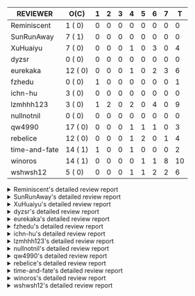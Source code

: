 |   REVIEWER    |  O(C)   | 1 | 2 | 3 | 4 | 5 | 6 | 7 | T  |
|---------------|---------|---|---|---|---|---|---|---|----|
| Reminiscent   |  1 ( 0) | 0 | 0 | 0 | 0 | 0 | 0 | 0 |  0 |
| SunRunAway    |  7 ( 1) | 0 | 0 | 0 | 0 | 0 | 0 | 0 |  0 |
| XuHuaiyu      |  7 ( 0) | 0 | 0 | 0 | 1 | 0 | 3 | 0 |  4 |
| dyzsr         |  0 ( 0) | 0 | 0 | 0 | 0 | 0 | 0 | 0 |  0 |
| eurekaka      | 12 ( 0) | 0 | 0 | 0 | 1 | 0 | 2 | 3 |  6 |
| fzhedu        |  0 ( 0) | 1 | 0 | 0 | 0 | 0 | 0 | 0 |  1 |
| ichn-hu       |  3 ( 0) | 0 | 0 | 0 | 0 | 0 | 0 | 0 |  0 |
| lzmhhh123     |  3 ( 0) | 1 | 2 | 0 | 2 | 0 | 4 | 0 |  9 |
| nullnotnil    |  0 ( 0) | 0 | 0 | 0 | 0 | 0 | 0 | 0 |  0 |
| qw4990        | 17 ( 0) | 0 | 0 | 0 | 1 | 1 | 1 | 0 |  3 |
| rebelice      | 12 ( 0) | 0 | 0 | 0 | 1 | 2 | 0 | 1 |  4 |
| time-and-fate | 14 ( 1) | 1 | 0 | 0 | 1 | 0 | 0 | 0 |  2 |
| winoros       | 14 ( 1) | 0 | 0 | 0 | 0 | 1 | 1 | 8 | 10 |
| wshwsh12      |  5 ( 0) | 0 | 0 | 0 | 1 | 1 | 2 | 2 |  6 |


<details> 
  <summary>Reminiscent's detailed review report</summary> 

## To Be Reviewed

|    REPO    |                                          PR                                          | C | LASTED |
|------------|--------------------------------------------------------------------------------------|---|--------|
| tidb/25583 | [bindinfo: fix SPM doesn't work for CTE](https://github.com/pingcap/tidb/pull/25583) |   | 15d15h |


## Reviewed in Last 7 Days

| REPO | PR | C | D | R |
|------|----|---|---|---|


</details> 


<details> 
  <summary>SunRunAway's detailed review report</summary> 

## To Be Reviewed

|    REPO    |                                                              PR                                                              | C | LASTED  |
|------------|------------------------------------------------------------------------------------------------------------------------------|---|---------|
| tidb/19178 | [executor: Refactor probe channel](https://github.com/pingcap/tidb/pull/19178)                                               |   | 326d16h |
| tidb/19807 | [executor: parallel evaluation for hash aggregate distinct](https://github.com/pingcap/tidb/pull/19807)                      |   | 304d10h |
| tidb/19900 | [executor: enable inline projection for sort&topN](https://github.com/pingcap/tidb/pull/19900)                               | Y | 299d18h |
| tidb/21834 | [planner: enhanced index range calculation plan](https://github.com/pingcap/tidb/pull/21834)                                 |   | 201d18h |
| tidb/21878 | [planner: do not push down lock to pointGet/bacthPointGet when selection exists](https://github.com/pingcap/tidb/pull/21878) |   | 199d18h |
| tidb/21956 | [planner/preprocessor: disallow into-outfile clause in some place](https://github.com/pingcap/tidb/pull/21956)               |   | 194d23h |
| tidb/25385 | [executor: global kill 32bits (local connID part)](https://github.com/pingcap/tidb/pull/25385)                               |   | 22d10h  |


## Reviewed in Last 7 Days

| REPO | PR | C | D | R |
|------|----|---|---|---|


</details> 


<details> 
  <summary>XuHuaiyu's detailed review report</summary> 

## To Be Reviewed

|     REPO     |                                                        PR                                                         | C | LASTED  |
|--------------|-------------------------------------------------------------------------------------------------------------------|---|---------|
| docs-cn/5561 | [Add sql optimization-related docs to toc](https://github.com/pingcap/docs-cn/pull/5561)                          |   | 133d15h |
| tidb/21401   | [expression: incompatibility with MySQL for ADDTIME()](https://github.com/pingcap/tidb/pull/21401)                |   | 217d11h |
| docs-cn/6409 | [Change tidb_memory_usage_alarm_ratio scope to instance ](https://github.com/pingcap/docs-cn/pull/6409)           |   | 31d15h  |
| tidb/25340   | [privilege: add restricted read only](https://github.com/pingcap/tidb/pull/25340)                                 |   | 25d15h  |
| tidb/25714   | [executor: support spill intermediate data for unparalleled hash agg](https://github.com/pingcap/tidb/pull/25714) |   | 12d16h  |
| tidb/25792   | [docs/design: Support Spilling Unparalleled HashAgg](https://github.com/pingcap/tidb/pull/25792)                  |   | 7d20h   |
| tidb/25906   | [config, sessionctx: deprecate streaming config](https://github.com/pingcap/tidb/pull/25906)                      |   | 3d17h   |


## Reviewed in Last 7 Days

|    REPO    |                                                                 PR                                                                  | C | D |    R    |
|------------|-------------------------------------------------------------------------------------------------------------------------------------|---|---|---------|
| tidb/25845 | [planner,executor: fix 'select ...(join on partition table) for update' panic (#21148)](https://github.com/pingcap/tidb/pull/25845) |   | 4 | 2d1h    |
| tidb/20140 | [expressions: Support `bin-to-uuid` and `uuid-to-bin`](https://github.com/pingcap/tidb/pull/20140)                                  |   | 6 | 280d23h |
| tidb/22541 | [expression: Support builtin function SOUNDEX](https://github.com/pingcap/tidb/pull/22541)                                          |   | 6 | 154d10h |
| tipb/207   | [Support builtin function SOUNDEX](https://github.com/pingcap/tipb/pull/207)                                                        |   | 6 | 154d10h |


</details> 


<details> 
  <summary>dyzsr's detailed review report</summary> 

## To Be Reviewed

| REPO | PR | C | LASTED |
|------|----|---|--------|


## Reviewed in Last 7 Days

| REPO | PR | C | D | R |
|------|----|---|---|---|


</details> 


<details> 
  <summary>eurekaka's detailed review report</summary> 

## To Be Reviewed

|    REPO    |                                                                               PR                                                                               | C | LASTED  |
|------------|----------------------------------------------------------------------------------------------------------------------------------------------------------------|---|---------|
| tidb/23316 | [planner: Fix rebuild range for prepared plan](https://github.com/pingcap/tidb/pull/23316)                                                                     |   | 112d17h |
| tidb/23373 | [executor: fix get var expr when session var is hex literal (#23241)](https://github.com/pingcap/tidb/pull/23373)                                              |   | 110d19h |
| tidb/23760 | [collation: fix tidb panic when compare string with collation](https://github.com/pingcap/tidb/pull/23760)                                                     |   | 96d13h  |
| tidb/24061 | [statistics: fix some potential panic in statistics (#23988)](https://github.com/pingcap/tidb/pull/24061)                                                      |   | 81d13h  |
| tidb/24556 | [planner: add MergeAdjacentWindow rule for cascades](https://github.com/pingcap/tidb/pull/24556)                                                               |   | 55d10h  |
| tidb/24649 | [server: close the temporary session in HTTP API to avoid memory leak (#24339)](https://github.com/pingcap/tidb/pull/24649)                                    |   | 53d0h   |
| tidb/24650 | [server: close the temporary session in HTTP API to avoid memory leak (#24339)](https://github.com/pingcap/tidb/pull/24650)                                    |   | 53d0h   |
| tidb/24921 | [planner: update IsCompleteModeAgg and transform function of RuleInjectProjectionBelowAgg to fix distinct agg bug](https://github.com/pingcap/tidb/pull/24921) |   | 39d19h  |
| tidb/25501 | [planner,executor: fix 'select ...(join on partition table) for update' panic (#21148)](https://github.com/pingcap/tidb/pull/25501)                            |   | 19d11h  |
| tidb/25737 | [planner: Log warnings when agg function can not be pushdown in explain statement (#25553)](https://github.com/pingcap/tidb/pull/25737)                        |   | 11d18h  |
| tidb/25845 | [planner,executor: fix 'select ...(join on partition table) for update' panic (#21148)](https://github.com/pingcap/tidb/pull/25845)                            |   | 5d19h   |
| tidb/25861 | [planner/core: thoroughly push down count-distinct agg in the MPP mode. (#25662)](https://github.com/pingcap/tidb/pull/25861)                                  |   | 4d19h   |


## Reviewed in Last 7 Days

|    REPO    |                                                                      PR                                                                       | C | D |   R    |
|------------|-----------------------------------------------------------------------------------------------------------------------------------------------|---|---|--------|
| tidb/25583 | [bindinfo: fix SPM doesn't work for CTE](https://github.com/pingcap/tidb/pull/25583)                                                          |   | 4 | 11d20h |
| tidb/25471 | [planner: fix wrong aggregate pruning for some cases (#25289)](https://github.com/pingcap/tidb/pull/25471)                                    |   | 6 | 13d21h |
| tidb/24079 | [planner: change descScanFactor to scanFactor when ExpectedCount is small. (#23972)](https://github.com/pingcap/tidb/pull/24079)              |   | 6 | 74d20h |
| tidb/25818 | [planner: handle other-conditions from subqueries correctly when constructing IndexJoin (#25817)](https://github.com/pingcap/tidb/pull/25818) |   | 7 | 0h     |
| tidb/25819 | [planner: handle other-conditions from subqueries correctly when constructing IndexJoin (#25817)](https://github.com/pingcap/tidb/pull/25819) |   | 7 | 0h     |
| tidb/25817 | [planner: handle other-conditions from subqueries correctly when constructing IndexJoin](https://github.com/pingcap/tidb/pull/25817)          |   | 7 | 0h     |


</details> 


<details> 
  <summary>fzhedu's detailed review report</summary> 

## To Be Reviewed

| REPO | PR | C | LASTED |
|------|----|---|--------|


## Reviewed in Last 7 Days

|    REPO    |                                                   PR                                                    | C | D | R  |
|------------|---------------------------------------------------------------------------------------------------------|---|---|----|
| tidb/25952 | [expression: fix unstable test TestExprOnlyPushDownToFlash](https://github.com/pingcap/tidb/pull/25952) |   | 1 | 3h |


</details> 


<details> 
  <summary>ichn-hu's detailed review report</summary> 

## To Be Reviewed

|    REPO    |                                                                  PR                                                                  | C | LASTED  |
|------------|--------------------------------------------------------------------------------------------------------------------------------------|---|---------|
| tidb/20903 | [planner: fix confused and unnecessary double-projection in plans.](https://github.com/pingcap/tidb/pull/20903)                      |   | 241d17h |
| tidb/22631 | [executor: refine window processor](https://github.com/pingcap/tidb/pull/22631)                                                      |   | 155d23h |
| tidb/25766 | [expression: Fix greatest and least function lost decimal precision compared with MySQL](https://github.com/pingcap/tidb/pull/25766) |   | 10d15h  |


## Reviewed in Last 7 Days

| REPO | PR | C | D | R |
|------|----|---|---|---|


</details> 


<details> 
  <summary>lzmhhh123's detailed review report</summary> 

## To Be Reviewed

|    REPO    |                                                    PR                                                    | C | LASTED  |
|------------|----------------------------------------------------------------------------------------------------------|---|---------|
| tidb/22631 | [executor: refine window processor](https://github.com/pingcap/tidb/pull/22631)                          |   | 155d23h |
| tidb/25822 | [executor: avoid unnecessary string EqualFold() comparisons](https://github.com/pingcap/tidb/pull/25822) |   | 6d16h   |
| tidb/25906 | [config, sessionctx: deprecate streaming config](https://github.com/pingcap/tidb/pull/25906)             |   | 3d17h   |


## Reviewed in Last 7 Days

|    REPO    |                                                                  PR                                                                  | C | D |    R    |
|------------|--------------------------------------------------------------------------------------------------------------------------------------|---|---|---------|
| tidb/25952 | [expression: fix unstable test TestExprOnlyPushDownToFlash](https://github.com/pingcap/tidb/pull/25952)                              |   | 1 | 3h      |
| tidb/24806 | [config: ignore tiflash when show config (#24770)](https://github.com/pingcap/tidb/pull/24806)                                       |   | 2 | 45d11h  |
| tidb/25562 | [expression: push down abs() to TiFlash (#24841)](https://github.com/pingcap/tidb/pull/25562)                                        |   | 2 | 16d18h  |
| tidb/25611 | [expression:  error information is inconsistent with MySQL about date or time literal](https://github.com/pingcap/tidb/pull/25611)   |   | 4 | 10d20h  |
| tidb/25854 | [executor: query memory table TIKV_REGION_PEERS and TIKV_REGION_STATUS get error](https://github.com/pingcap/tidb/pull/25854)        |   | 4 | 1d14h   |
| tidb/25766 | [expression: Fix greatest and least function lost decimal precision compared with MySQL](https://github.com/pingcap/tidb/pull/25766) |   | 6 | 4d20h   |
| tidb/24913 | [planner: fix incorrect usage of UNION and INTO](https://github.com/pingcap/tidb/pull/24913)                                         |   | 6 | 34d2h   |
| tidb/21018 | [planner: don't push down null sensitive join conditions (#19620)](https://github.com/pingcap/tidb/pull/21018)                       |   | 6 | 229d19h |
| tidb/20444 | [expression: add json_merge_patch](https://github.com/pingcap/tidb/pull/20444)                                                       |   | 6 | 258d23h |


</details> 


<details> 
  <summary>nullnotnil's detailed review report</summary> 

## To Be Reviewed

| REPO | PR | C | LASTED |
|------|----|---|--------|


## Reviewed in Last 7 Days

| REPO | PR | C | D | R |
|------|----|---|---|---|


</details> 


<details> 
  <summary>qw4990's detailed review report</summary> 

## To Be Reviewed

|     REPO     |                                                                                       PR                                                                                        | C | LASTED  |
|--------------|---------------------------------------------------------------------------------------------------------------------------------------------------------------------------------|---|---------|
| docs/5498    | [partitioning: Corrected partition management](https://github.com/pingcap/docs/pull/5498)                                                                                       |   | 70d19h  |
| tidb/21018   | [planner: don't push down null sensitive join conditions (#19620)](https://github.com/pingcap/tidb/pull/21018)                                                                  |   | 235d17h |
| docs-cn/5561 | [Add sql optimization-related docs to toc](https://github.com/pingcap/docs-cn/pull/5561)                                                                                        |   | 133d15h |
| docs/5826    | [system-variables: update for consistency](https://github.com/pingcap/docs/pull/5826)                                                                                           |   | 13d11h  |
| tidb/21318   | [planner, expression: use the range of column types to simplify expressions](https://github.com/pingcap/tidb/pull/21318)                                                        |   | 221d19h |
| tidb/23295   | [util, types: don't let SPM be affected by charset (#23161)](https://github.com/pingcap/tidb/pull/23295)                                                                        |   | 115d11h |
| tidb/23590   | [planner, table: optimize the list partition pruner for range query](https://github.com/pingcap/tidb/pull/23590)                                                                |   | 101d16h |
| tidb/24663   | [planner: include schema name when checking duplicate table aliases](https://github.com/pingcap/tidb/pull/24663)                                                                |   | 52d16h  |
| tidb/24994   | [planner: don't extract hash keys from index join's OtherConds if inl_merge_join hint exists](https://github.com/pingcap/tidb/pull/24994)                                       |   | 35d17h  |
| tidb/25693   | [planner: fix index-out-of-range error when checking only_full_group_by and make sure limit outputs no more columns than its child](https://github.com/pingcap/tidb/pull/25693) |   | 12d22h  |
| tidb/25715   | [planner: fix row count estimation for partially pushed down selections](https://github.com/pingcap/tidb/pull/25715)                                                            |   | 12d16h  |
| tidb/25763   | [executor: reject setting read ts to a future time (#25732)](https://github.com/pingcap/tidb/pull/25763)                                                                        |   | 10d16h  |
| tidb/25769   | [planner: add some comment for checkOnlyFullGroupBy](https://github.com/pingcap/tidb/pull/25769)                                                                                |   | 10d12h  |
| tidb/25806   | [planner: check filter condition in func convertToPartialTableScan (#25294)](https://github.com/pingcap/tidb/pull/25806)                                                        |   | 7d15h   |
| tidb/25845   | [planner,executor: fix 'select ...(join on partition table) for update' panic (#21148)](https://github.com/pingcap/tidb/pull/25845)                                             |   | 5d19h   |
| tidb/25861   | [planner/core: thoroughly push down count-distinct agg in the MPP mode. (#25662)](https://github.com/pingcap/tidb/pull/25861)                                                   |   | 4d19h   |
| tidb/25870   | [executor: skip all test cases related to TiFlash+Partition since they are too slow (#25866)](https://github.com/pingcap/tidb/pull/25870)                                       |   | 4d15h   |


## Reviewed in Last 7 Days

|    REPO    |                                                       PR                                                        | C | D |   R    |
|------------|-----------------------------------------------------------------------------------------------------------------|---|---|--------|
| tidb/25226 | [planner: fix bug when unfolding wildcard in view definiton](https://github.com/pingcap/tidb/pull/25226)        |   | 4 | 24d15h |
| dm/1782    | [syncer: support filter row by SQL expression](https://github.com/pingcap/dm/pull/1782)                         |   | 5 | 14d10h |
| tidb/25743 | [sessionctx: add tidb_enable_list_partition global system variable](https://github.com/pingcap/tidb/pull/25743) |   | 6 | 5d21h  |


</details> 


<details> 
  <summary>rebelice's detailed review report</summary> 

## To Be Reviewed

|     REPO     |                                                                    PR                                                                     | C | LASTED |
|--------------|-------------------------------------------------------------------------------------------------------------------------------------------|---|--------|
| docs/5185    | [sql-statements, information-schema: add `END_TIME` field for table `ANALYZE_STATUS`](https://github.com/pingcap/docs/pull/5185)          |   | 95d17h |
| docs-cn/5916 | [sql-statements, information-schema: add `END_TIME` field for table `ANALYZE_STATUS`](https://github.com/pingcap/docs-cn/pull/5916)       |   | 95d17h |
| tidb/24033   | [statistics: fix some unstable tests in global stats (#23502)](https://github.com/pingcap/tidb/pull/24033)                                |   | 82d9h  |
| tidb/24306   | [util/ranger: fix func name typo](https://github.com/pingcap/tidb/pull/24306)                                                             |   | 69d22h |
| tidb/24374   | [planner: filter conflict read_from_storage hints (#24313)](https://github.com/pingcap/tidb/pull/24374)                                   |   | 67d19h |
| tidb/24649   | [server: close the temporary session in HTTP API to avoid memory leak (#24339)](https://github.com/pingcap/tidb/pull/24649)               |   | 53d0h  |
| tidb/24650   | [server: close the temporary session in HTTP API to avoid memory leak (#24339)](https://github.com/pingcap/tidb/pull/24650)               |   | 53d0h  |
| tidb/24669   | [planner: fix "order by + num " can use a column not in select fields](https://github.com/pingcap/tidb/pull/24669)                        |   | 52d16h |
| tidb/25214   | [planner: don't push down topn to nil table plan side](https://github.com/pingcap/tidb/pull/25214)                                        |   | 28d16h |
| tidb/25861   | [planner/core: thoroughly push down count-distinct agg in the MPP mode. (#25662)](https://github.com/pingcap/tidb/pull/25861)             |   | 4d19h  |
| tidb/25870   | [executor: skip all test cases related to TiFlash+Partition since they are too slow (#25866)](https://github.com/pingcap/tidb/pull/25870) |   | 4d15h  |
| tidb/25971   | [planner: support stable result mode](https://github.com/pingcap/tidb/pull/25971)                                                         |   | 16h    |


## Reviewed in Last 7 Days

|    REPO    |                                                                PR                                                                | C | D |   R   |
|------------|----------------------------------------------------------------------------------------------------------------------------------|---|---|-------|
| tidb/25806 | [planner: check filter condition in func convertToPartialTableScan (#25294)](https://github.com/pingcap/tidb/pull/25806)         |   | 4 | 3d21h |
| tidb/25866 | [executor: skip all test cases related to TiFlash+Partition since they are too slow](https://github.com/pingcap/tidb/pull/25866) |   | 5 | 0h    |
| tidb/23836 | [parser, core: Implement force_index hint in parser and TiDB](https://github.com/pingcap/tidb/pull/23836)                        |   | 5 | 90d0h |
| tidb/25662 | [planner/core: thoroughly push down count-distinct agg in the MPP mode.](https://github.com/pingcap/tidb/pull/25662)             |   | 7 | 7d0h  |


</details> 


<details> 
  <summary>time-and-fate's detailed review report</summary> 

## To Be Reviewed

|    REPO    |                                                                      PR                                                                       | C | LASTED  |
|------------|-----------------------------------------------------------------------------------------------------------------------------------------------|---|---------|
| tidb/22416 | [core: fix subQuery at projection in only_full_group](https://github.com/pingcap/tidb/pull/22416)                                             | Y | 170d11h |
| tidb/24374 | [planner: filter conflict read_from_storage hints (#24313)](https://github.com/pingcap/tidb/pull/24374)                                       |   | 67d19h  |
| tidb/24382 | [statistics: trigger auto-analyze based on histogram row count](https://github.com/pingcap/tidb/pull/24382)                                   |   | 67d15h  |
| tidb/24539 | [statistics: dump FMSketch to KV only for partition table with dynamic prune mode (#24453)](https://github.com/pingcap/tidb/pull/24539)       |   | 55d21h  |
| tidb/24556 | [planner: add MergeAdjacentWindow rule for cascades](https://github.com/pingcap/tidb/pull/24556)                                              |   | 55d10h  |
| tidb/24994 | [planner: don't extract hash keys from index join's OtherConds if inl_merge_join hint exists](https://github.com/pingcap/tidb/pull/24994)     |   | 35d17h  |
| tidb/25094 | [*: resolve select fields properly for coalesced columns of natural join](https://github.com/pingcap/tidb/pull/25094)                         |   | 32d18h  |
| tidb/25390 | [planner/core: fix `isTableAliasDuplicate`, use `schema.name` as key when table has a alias name](https://github.com/pingcap/tidb/pull/25390) |   | 21d19h  |
| tidb/25696 | [planner: generate wrong plan when update has subquery (#25660)](https://github.com/pingcap/tidb/pull/25696)                                  |   | 12d22h  |
| tidb/25698 | [planner: generate wrong plan when update has subquery (#25660)](https://github.com/pingcap/tidb/pull/25698)                                  |   | 12d22h  |
| tidb/25715 | [planner: fix row count estimation for partially pushed down selections](https://github.com/pingcap/tidb/pull/25715)                          |   | 12d16h  |
| tidb/25736 | [planner: Log warnings when agg function can not be pushdown in explain statement (#25553)](https://github.com/pingcap/tidb/pull/25736)       |   | 11d18h  |
| tidb/25737 | [planner: Log warnings when agg function can not be pushdown in explain statement (#25553)](https://github.com/pingcap/tidb/pull/25737)       |   | 11d18h  |
| tidb/25819 | [planner: handle other-conditions from subqueries correctly when constructing IndexJoin (#25817)](https://github.com/pingcap/tidb/pull/25819) |   | 6d18h   |


## Reviewed in Last 7 Days

|    REPO    |                                                       PR                                                       | C | D |   R   |
|------------|----------------------------------------------------------------------------------------------------------------|---|---|-------|
| tidb/25971 | [planner: support stable result mode](https://github.com/pingcap/tidb/pull/25971)                              |   | 1 | 2h    |
| tidb/24720 | [*: update count / modify_count of mysql.stats_meta incrementally](https://github.com/pingcap/tidb/pull/24720) |   | 4 | 45d1h |


</details> 


<details> 
  <summary>winoros's detailed review report</summary> 

## To Be Reviewed

|     REPO     |                                                                                     PR                                                                                     | C | LASTED  |
|--------------|----------------------------------------------------------------------------------------------------------------------------------------------------------------------------|---|---------|
| tidb/20903   | [planner: fix confused and unnecessary double-projection in plans.](https://github.com/pingcap/tidb/pull/20903)                                                            |   | 241d17h |
| docs-cn/5916 | [sql-statements, information-schema: add `END_TIME` field for table `ANALYZE_STATUS`](https://github.com/pingcap/docs-cn/pull/5916)                                        |   | 95d17h  |
| docs/5783    | [migration: Add information about Vitess to TiDB migration](https://github.com/pingcap/docs/pull/5783)                                                                     |   | 21d5h   |
| tidb/21018   | [planner: don't push down null sensitive join conditions (#19620)](https://github.com/pingcap/tidb/pull/21018)                                                             |   | 235d17h |
| tidb/22416   | [core: fix subQuery at projection in only_full_group](https://github.com/pingcap/tidb/pull/22416)                                                                          | Y | 170d11h |
| tidb/22504   | [*:Fix the fetchHotRegion bug that the count always zero](https://github.com/pingcap/tidb/pull/22504)                                                                      |   | 162d19h |
| tidb/23373   | [executor: fix get var expr when session var is hex literal (#23241)](https://github.com/pingcap/tidb/pull/23373)                                                          |   | 110d19h |
| tidb/24138   | [planner: Add Equivalence Rules to Transform BinaryOptSubquery to ExistsSubquery](https://github.com/pingcap/tidb/pull/24138)                                              |   | 77d12h  |
| tidb/24663   | [planner: include schema name when checking duplicate table aliases](https://github.com/pingcap/tidb/pull/24663)                                                           |   | 52d16h  |
| tidb/24921   | [planner: update IsCompleteModeAgg and transform function of RuleInjectProjectionBelowAgg to fix distinct agg bug](https://github.com/pingcap/tidb/pull/24921)             |   | 39d19h  |
| tidb/25828   | [executor: support forbid tiflash for stale read](https://github.com/pingcap/tidb/pull/25828)                                                                              |   | 6d14h   |
| tidb/25870   | [executor: skip all test cases related to TiFlash+Partition since they are too slow (#25866)](https://github.com/pingcap/tidb/pull/25870)                                  |   | 4d15h   |
| tidb/25874   | [util/stmtsummary: discard the plan if it is too long and enlarge the tidb_stmt_summary_max_stmt_count value to 3000 (#25843)](https://github.com/pingcap/tidb/pull/25874) |   | 4d15h   |
| tidb/25971   | [planner: support stable result mode](https://github.com/pingcap/tidb/pull/25971)                                                                                          |   | 16h     |


## Reviewed in Last 7 Days

|    REPO    |                                                                      PR                                                                       | C | D |   R    |
|------------|-----------------------------------------------------------------------------------------------------------------------------------------------|---|---|--------|
| tidb/25866 | [executor: skip all test cases related to TiFlash+Partition since they are too slow](https://github.com/pingcap/tidb/pull/25866)              |   | 5 | 0h     |
| tidb/25583 | [bindinfo: fix SPM doesn't work for CTE](https://github.com/pingcap/tidb/pull/25583)                                                          |   | 6 | 10d5h  |
| tidb/25806 | [planner: check filter condition in func convertToPartialTableScan (#25294)](https://github.com/pingcap/tidb/pull/25806)                      |   | 7 | 22h    |
| tidb/25094 | [*: resolve select fields properly for coalesced columns of natural join](https://github.com/pingcap/tidb/pull/25094)                         |   | 7 | 26d0h  |
| tidb/24720 | [*: update count / modify_count of mysql.stats_meta incrementally](https://github.com/pingcap/tidb/pull/24720)                                |   | 7 | 42d0h  |
| tidb/25818 | [planner: handle other-conditions from subqueries correctly when constructing IndexJoin (#25817)](https://github.com/pingcap/tidb/pull/25818) |   | 7 | 0h     |
| tidb/25819 | [planner: handle other-conditions from subqueries correctly when constructing IndexJoin (#25817)](https://github.com/pingcap/tidb/pull/25819) |   | 7 | 0h     |
| tidb/25715 | [planner: fix row count estimation for partially pushed down selections](https://github.com/pingcap/tidb/pull/25715)                          |   | 7 | 5d21h  |
| tidb/25817 | [planner: handle other-conditions from subqueries correctly when constructing IndexJoin](https://github.com/pingcap/tidb/pull/25817)          |   | 7 | 0h     |
| tidb/24994 | [planner: don't extract hash keys from index join's OtherConds if inl_merge_join hint exists](https://github.com/pingcap/tidb/pull/24994)     |   | 7 | 28d22h |


</details> 


<details> 
  <summary>wshwsh12's detailed review report</summary> 

## To Be Reviewed

|    REPO    |                                                  PR                                                  | C | LASTED  |
|------------|------------------------------------------------------------------------------------------------------|---|---------|
| tidb/21401 | [expression: incompatibility with MySQL for ADDTIME()](https://github.com/pingcap/tidb/pull/21401)   |   | 217d11h |
| tidb/21887 | [types: support %X %V %W formats for STR_TO_DATE()](https://github.com/pingcap/tidb/pull/21887)      |   | 198d11h |
| tidb/22541 | [expression: Support builtin function SOUNDEX](https://github.com/pingcap/tidb/pull/22541)           |   | 160d9h  |
| tidb/24711 | [expression: add builtin function ``json_merge_patch``](https://github.com/pingcap/tidb/pull/24711)  |   | 48d19h  |
| tidb/25915 | [executor: fix hash join between datetime and timestamp](https://github.com/pingcap/tidb/pull/25915) |   | 1d16h   |


## Reviewed in Last 7 Days

|    REPO    |                                                                 PR                                                                 | C | D |   R   |
|------------|------------------------------------------------------------------------------------------------------------------------------------|---|---|-------|
| tidb/25854 | [executor: query memory table TIKV_REGION_PEERS and TIKV_REGION_STATUS get error](https://github.com/pingcap/tidb/pull/25854)      |   | 4 | 1d14h |
| tidb/25389 | [expression: Improve the performance of `str_to_date`](https://github.com/pingcap/tidb/pull/25389)                                 |   | 5 | 17d9h |
| tidb/25611 | [expression:  error information is inconsistent with MySQL about date or time literal](https://github.com/pingcap/tidb/pull/25611) |   | 6 | 9d3h  |
| tidb/25810 | [executor: temporarily skip 2 unstable tests](https://github.com/pingcap/tidb/pull/25810)                                          |   | 6 | 1d5h  |
| tidb/25797 | [*: update tikv/client-go to improve failpoint performance issue](https://github.com/pingcap/tidb/pull/25797)                      |   | 7 | 22h   |
| tidb/25768 | [expression: Improve the compatibility of `str_to_date` (#25386)](https://github.com/pingcap/tidb/pull/25768)                      |   | 7 | 3d15h |


</details> 

